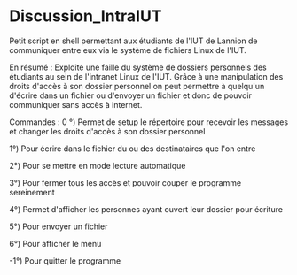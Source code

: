 # Discussion_IntraIUT
Petit script en shell permettant aux étudiants de l'IUT de Lannion de communiquer entre eux via le système de fichiers Linux de l'IUT.

En résumé : 
Exploite une faille du système de dossiers personnels des étudiants au sein de l'intranet Linux de l'IUT. Grâce à une manipulation des droits d'accès à son dossier personnel on peut permettre à quelqu'un d'écrire dans un fichier ou d'envoyer un fichier et donc de pouvoir communiquer sans accès à internet.


Commandes : 
0 °) Permet de setup le répertoire pour recevoir les messages et changer les droits d'accès à son dossier personnel

1°) Pour écrire dans le fichier du ou des destinataires que l'on entre

2°) Pour se mettre en mode lecture automatique

3°) Pour fermer tous les accès et pouvoir couper le programme sereinement

4°) Permet d'afficher les personnes ayant ouvert leur dossier pour écriture

5°) Pour envoyer un fichier

6°) Pour afficher le menu

-1°) Pour quitter le programme
